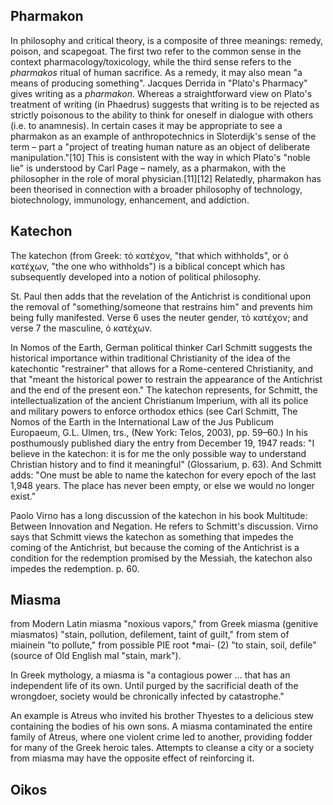 ## Pharmakon

In philosophy and critical theory, is a composite of three meanings: remedy, poison, and scapegoat.
The first two refer to the common sense in the context pharmacology/toxicology, while the third sense refers to the *pharmakos* ritual of human sacrifice.
As a remedy, it may also mean "a means of producing something".
Jacques Derrida in "Plato's Pharmacy" gives writing as a *pharmakon*. Whereas a straightforward view on Plato's treatment of writing (in Phaedrus) suggests that writing is to be rejected as strictly poisonous to the ability to think for oneself in dialogue with others (i.e. to anamnesis).
In certain cases it may be appropriate to see a pharmakon as an example of anthropotechnics in Sloterdijk's sense of the term – part a "project of treating human nature as an object of deliberate manipulation."[10] This is consistent with the way in which Plato's "noble lie" is understood by Carl Page – namely, as a pharmakon, with the philosopher in the role of moral physician.[11][12] Relatedly, pharmakon has been theorised in connection with a broader philosophy of technology, biotechnology, immunology, enhancement, and addiction.




## Katechon

The katechon (from Greek: τὸ κατέχον, "that which withholds", or ὁ κατέχων, "the one who withholds") is a biblical concept which has subsequently developed into a notion of political philosophy.

St. Paul then adds that the revelation of the Antichrist is conditional upon the removal of "something/someone that restrains him" and prevents him being fully manifested. Verse 6 uses the neuter gender, τὸ κατέχον; and verse 7 the masculine, ὁ κατέχων.

In Nomos of the Earth, German political thinker Carl Schmitt suggests the historical importance within traditional Christianity of the idea of the katechontic "restrainer" that allows for a Rome-centered Christianity, and that "meant the historical power to restrain the appearance of the Antichrist and the end of the present eon." The katechon represents, for Schmitt, the intellectualization of the ancient Christianum Imperium, with all its police and military powers to enforce orthodox ethics (see Carl Schmitt, The Nomos of the Earth in the International Law of the Jus Publicum Europaeum, G.L. Ulmen, trs., (New York: Telos, 2003), pp. 59–60.) In his posthumously published diary the entry from December 19, 1947 reads: "I believe in the katechon: it is for me the only possible way to understand Christian history and to find it meaningful" (Glossarium, p. 63). And Schmitt adds: "One must be able to name the katechon for every epoch of the last 1,948 years. The place has never been empty, or else we would no longer exist."

Paolo Virno has a long discussion of the katechon in his book Multitude: Between Innovation and Negation. He refers to Schmitt's discussion. Virno says that Schmitt views the katechon as something that impedes the coming of the Antichrist, but because the coming of the Antichrist is a condition for the redemption promised by the Messiah, the katechon also impedes the redemption. p. 60.



## Miasma

from Modern Latin miasma "noxious vapors," from Greek miasma (genitive miasmatos) "stain, pollution, defilement, taint of guilt," from stem of miainein "to pollute," from possible PIE root *mai- (2) "to stain, soil, defile" (source of Old English mal "stain, mark").

In Greek mythology, a miasma is "a contagious power ... that has an independent life of its own. Until purged by the sacrificial death of the wrongdoer, society would be chronically infected by catastrophe."

An example is Atreus who invited his brother Thyestes to a delicious stew containing the bodies of his own sons. A miasma contaminated the entire family of Atreus, where one violent crime led to another, providing fodder for many of the Greek heroic tales. Attempts to cleanse a city or a society from miasma may have the opposite effect of reinforcing it.


## Oikos



